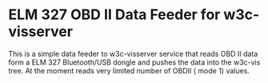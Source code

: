 # ELM 327 OBD II Data Feeder for w3c-visserver

This is a simple data feeder to w3c-visserver service that reads OBD II data form a ELM 327 Bluetooth/USB dongle and pushes the data into the w3c-vis tree. At the moment reads very limited number of OBDII ( mode 1) values.

